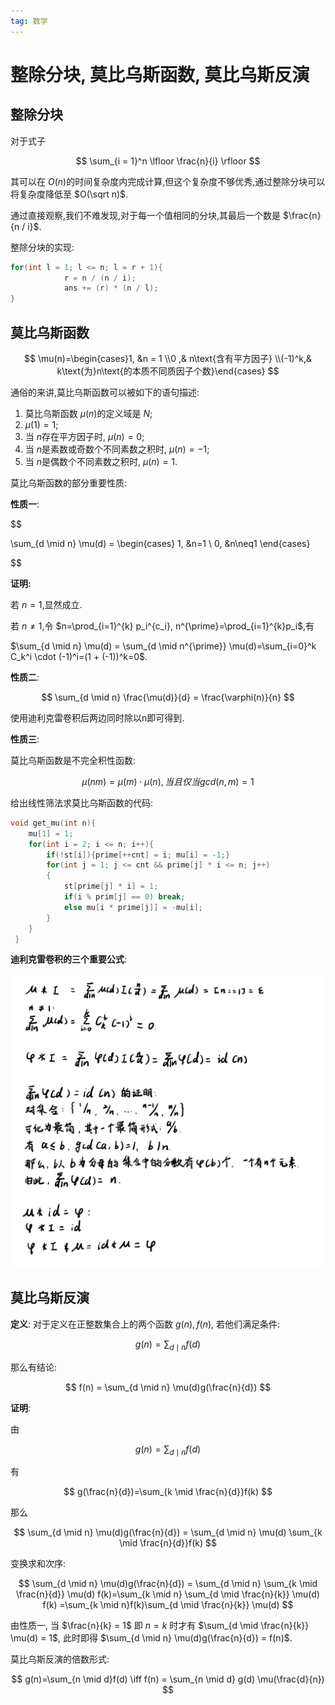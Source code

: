 ```yaml
---
tag: 数学
---
```


<head>
    <script src="https://cdn.mathjax.org/mathjax/latest/MathJax.js?config=TeX-AMS-MML_HTMLorMML" type="text/javascript"></script>
    <script type="text/x-mathjax-config">
        MathJax.Hub.Config({
            tex2jax: {
            skipTags: ['script', 'noscript', 'style', 'textarea', 'pre'],
            inlineMath: [['$','$']]
            }
        });
    </script>
</head>

# 整除分块, 莫比乌斯函数, 莫比乌斯反演

## 整除分块

对于式子

$$
\sum_{i = 1}^n \lfloor \frac{n}{i} \rfloor
$$

其可以在 $O(n)$的时间复杂度内完成计算,但这个复杂度不够优秀,通过整除分块可以将复杂度降低至 $O(\sqrt n)$.

通过直接观察,我们不难发现,对于每一个值相同的分块,其最后一个数是 $\frac{n}{n / i}$.

整除分块的实现:

```cpp
for(int l = 1; l <= n; l = r + 1){
			r = n / (n / i);
			ans += (r) * (n / l);
}
```

## 莫比乌斯函数

$$
\mu(n)=\begin{cases}1, &n = 1 \\0 ,& n\text{含有平方因子} \\(-1)^k,& k\text{为}n\text{的本质不同质因子个数}\end{cases}
$$

通俗的来讲,莫比乌斯函数可以被如下的语句描述:

1. 莫比乌斯函数 $μ(n)$的定义域是 $N$;
2. $μ(1)=1$;
3. 当 $n$存在平方因子时, $μ(n)=0$;
4. 当 $n$是素数或奇数个不同素数之积时, $μ(n)=-1$;
5. 当 $n$是偶数个不同素数之积时, $μ(n)=1$.

莫比乌斯函数的部分重要性质:

**性质一**:

$$

\sum_{d \mid n} \mu(d) = 
\begin{cases}
1, &n=1 \\
0, &n\neq1
\end{cases}

$$

**证明:**

若 $n=1$,显然成立.

若 $n \neq 1$,令 $n=\prod_{i=1}^{k} p_i^{c_i}, n^{\prime}=\prod_{i=1}^{k}p_i$,有

$\sum_{d \mid n} \mu(d) = \sum_{d \mid n^{\prime}} \mu(d)=\sum_{i=0}^k C_k^i \cdot (-1)^i=(1 + (-1))^k=0$.

**性质二**:

$$
\sum_{d \mid n} \frac{\mu(d)}{d} = \frac{\varphi(n)}{n}
$$

使用迪利克雷卷积后两边同时除以n即可得到.

**性质三**:

莫比乌斯函数是不完全积性函数:

$$
\mu(nm) = \mu(m) \cdot \mu(n), 当且仅当gcd(n,m) = 1
$$

给出线性筛法求莫比乌斯函数的代码:

```cpp
void get_mu(int n){
    mu[1] = 1;
    for(int i = 2; i <= n; i++){
        if(!st[i]){prime[++cnt] = i; mu[i] = -1;}
        for(int j = 1; j <= cnt && prime[j] * i <= n; j++)
        {
            st[prime[j] * i] = 1;
            if(i % prim[j] == 0) break;
            else mu[i * prime[j]] = -mu[i];
        }
    }
 }
```

**迪利克雷卷积的三个重要公式**:

![2022-07-08-整除分块, 莫比乌斯函数, 莫比乌斯反演](/assets/2022-07-08-%E6%95%B4%E9%99%A4%E5%88%86%E5%9D%97%2C%20%E8%8E%AB%E6%AF%94%E4%B9%8C%E6%96%AF%E5%87%BD%E6%95%B0%2C%20%E8%8E%AB%E6%AF%94%E4%B9%8C%E6%96%AF%E5%8F%8D%E6%BC%94.png)

## 莫比乌斯反演

**定义**: 对于定义在正整数集合上的两个函数 $g(n), f(n)$, 若他们满足条件:

$$
g(n)=\sum_{d \mid n} f(d)
$$

那么有结论:

$$
f(n) = \sum_{d \mid n} \mu(d)g(\frac{n}{d})
$$

**证明**:

由

$$
g(n)=\sum_{d \mid n} f(d)
$$

有

$$
g(\frac{n}{d})=\sum_{k \mid \frac{n}{d}}f(k)
$$

那么

$$
\sum_{d \mid n} \mu(d)g(\frac{n}{d}) = \sum_{d \mid n} \mu(d) \sum_{k \mid \frac{n}{d}}f(k)
$$

变换求和次序:

$$
\sum_{d \mid n} \mu(d)g(\frac{n}{d}) = \sum_{d \mid n} \sum_{k \mid \frac{n}{d}} \mu(d) f(k)=\sum_{k \mid n} \sum_{d \mid \frac{n}{k}} \mu(d) f(k)
=\sum_{k \mid n}f(k)\sum_{d \mid \frac{n}{k}} \mu(d)
$$

由性质一, 当 $\frac{n}{k} = 1$ 即 $n = k$ 时才有 $\sum_{d \mid \frac{n}{k}} \mu(d) = 1$, 此时即得 $\sum_{d \mid n} \mu(d)g(\frac{n}{d}) = f(n)$.

莫比乌斯反演的倍数形式:

$$
g(n)=\sum_{n \mid d}f(d) \iff f(n) = \sum_{n \mid d} g(d) \mu(\frac{d}{n})
$$
